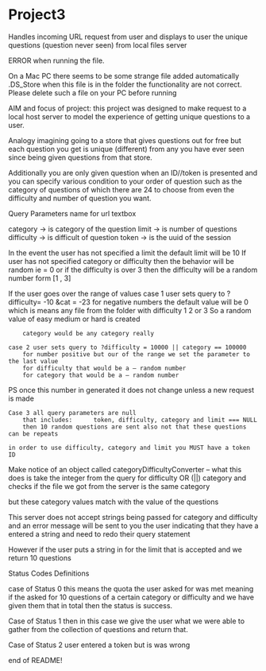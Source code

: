 # Project3
Handles incoming URL request from user and displays to user the unique questions (question never seen) from local files server



ERROR when running the file.

On a Mac PC there seems to be some strange file added automatically .DS_Store when this file is in the folder the functionality are not correct. Please delete such a file on your PC before running


AIM and focus of project: this project was designed to make request to a local host server to model the experience of getting unique questions to a user.

Analogy imagining going to a store that gives questions out for free but each question you get is unique (different) from any you have ever seen since being given questions from that store.

Additionally you are only given question when an ID//token is presented and you can specify various condition to your order of question such as the category of questions of which there are 24 to choose from even the difficulty and number of question you want.



Query Parameters name for url textbox

category				->	is category of the question
limit						->	is number of questions
difficulty			->	is difficult of question
token						->	is the uuid of the session


In the event the user has not specified a limit the default limit will be 10
If user has not specified category or difficulty then the behavior will be random ie = 0
	or if the difficulty is over 3 then the difficulty will be a random number form [1 , 3]

If the user goes over the range of values
	case 1 user sets query to ?difficulty= -10 &cat = -23
		for negative numbers the default value will be 0 which is means any file from the folder
		with difficulty 1 2 or 3
		So a random value of easy medium or hard is created

		category would be any category really

	case 2 user sets query to ?difficulty = 10000 || category == 100000
		for number positive but our of the range we set the parameter to the last value
		for difficulty that would be a – random number
		for category that would be a – random number

PS once this number in generated it does not change unless a new request is made


	Case 3 all query parameters are null
		that includes:		token, difficulty, category and limit === NULL
		then 10 random questions are sent also not that these questions can be repeats

	in order to use difficulty, category and limit you MUST have a token ID


Make notice of an object called categoryDifficultyConverter
	– what this does is take the integer from the query for difficulty OR (||) category and checks if 	the file we got from the server is the same category

but these category values match with the value of the questions


This server does not accept strings being passed for category and difficulty and an error message will be sent to you the user indicating that they have a entered a string and need to redo their query statement

However if the user puts a string in for the limit that is accepted and we return 10 questions


Status Codes Definitions

case of Status 0
	this means the quota the user asked for was met meaning if the asked for 10 questions of a certain category or difficulty and we have given them that in total then the status is success.

Case of Status 1
	then in this case we give the user what we were able to gather from the collection of questions and return that.

Case of Status 2
	user entered a token but is was wrong


end of README!

